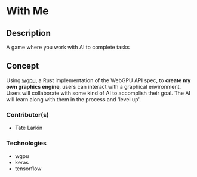 # With Me

## Description
A game where you work with AI to complete tasks

## Concept
Using [wgpu](https://github.com/gfx-rs/wgpu), a Rust implementation of the WebGPU API spec, to **create my own graphics engine**, users can interact with a graphical environment.
<br>
Users will collaborate with some kind of AI to accomplish their goal. The AI will learn along with them in the process and 'level up'.


### Contributor(s)
* Tate Larkin

### Technologies
* wgpu
* keras
* tensorflow

